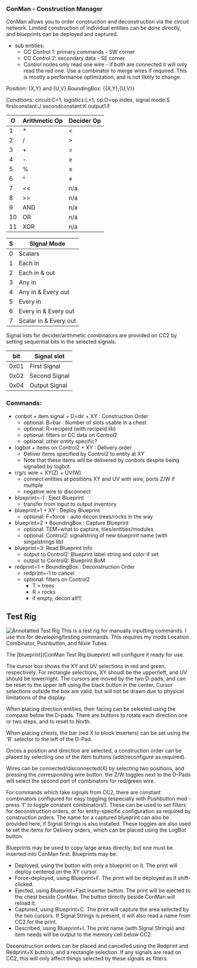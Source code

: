 ### ConMan - Construction Manager

ConMan allows you to order construction and deconstruction via the circuit network. Limited construction of individual entities can be done directly, and blueprints can be deployed and captured.

  * sub entities:
    * CC Control 1: primary commands - SW corner
    * CC Control 2: secondary data - SE corner
    * Control nodes only read one wire - if both are connected it will only read the red one. Use a combinator to merge wires if required. This is mostly a performance optimization, and is not likely to change.

Position: {X,Y} and {U,V}
BoundingBox: {{X,Y},{U,V}}

Conditions: circuit:C=1, logistics:L=1, op:O=op index, signal mode:S firstconstant:J secondconstant:K output1:F

| O  | Arithmetic Op | Decider Op |
|----|---------------|------------|
| 1  | *             | <          |
| 2  | /             | >          |
| 3  | +             | =          |
| 4  | -             | ≥          |
| 5  | %             | ≤          |
| 6  | ^             | ≠          |
| 7  | <<            | n/a        |
| 8  | >>            | n/a        |
| 9  | AND           | n/a        |
| 10 | OR            | n/a        |
| 11 | XOR           | n/a        |


| S | Signal Mode           |
|---|-----------------------|
| 0 | Scalars               |
| 1 | Each in               |
| 2 | Each in & out         |
| 3 | Any in                |
| 4 | Any in & Every out    |
| 5 | Every in              |
| 6 | Every in & Every out  |
| 7 | Scalar in & Every out |

Signal lists for decider/arithmetic combinators are provided on CC2 by setting sequential bits in the selected signals.

| bit  | Signal slot   |
|------|---------------|
| 0x01 | First Signal  |
| 0x02 | Second Signal |
| 0x04 | Output Signal |




### Commands:

  * conbot + item signal + D=dir + XY : Construction Order
    * optional: B=bar : Number of slots usable in a chest
    * optional: R=recipeid (with recipeid lib)
    * optional: filters or CC data on Control2
    * optional: other entity specific?
  * logbot + items on Control2 + XY : Delivery order
    * Deliver items specified by Control2 to entity at XY
    * Note that these items will be delivered by conbots despite being signalled by logbot.
  * r/g/c wire + XY(Z) + UV(W)
    * connect entities at positions XY and UV with wire, ports Z/W if multiple
    * negative wire to disconnect
  * blueprint=-1 : Eject Blueprint
    * transfer from input to output inventory
  * blueprint=1 + XY : Deploy Blueprint
    * optional: F=force - auto decon trees/rocks in the way
  * blueprint=2 + BoundingBox : Capture Blueprint
    * optional: TEM=what to capture, tiles/entities/modules
    * optional: Control2: signalstring of new blueprint name (with singalstrings lib)
  * blueprint=3: Read Blueprint Info
    * output to Control2: Blueprint label string and color if set
    * output to Control2: Blueprint BoM
  * redprint=1 + BoundingBox : Deconstruction Order
    * redprint=-1 to cancel
    * optional: filters on Control2
      * T = trees
      * R = rocks
      * if empty, decon all!!!



## Test Rig

![Annotatted Test Rig](conman_annotated.png)
This is a test rig for manually inputting commands. I use this for developing/testing commands. This requires my mods Location Combinator, Pushbutton, and Nixie Tubes.

The [blueprint](ConMan Test Rig.blueprint) will configure it ready for use.

The cursor box shows the XY and UV selections in red and green, respectively. For rectangle selections, XY shoudl be the upper/left, and UV should be lower/right. The cursors are moved by the two D-pads, and can be reset to the upper left using the black button in the center. Cursor selections outside the box are valid, but will not be drawn due to physical limitations of the display.

When placing direction entities, their facing can be selected using the compass below the D-pads. There are buttons to rotate each direction one or two steps, and to reset to North.

When placing chests, the bar (red X to block inserters) can be set using the 'B' selector to the left of the D-Pad.

Onces a position and direction are selected, a construction order can be placed by selecting one of the item buttons (add/reconfigure as required).

Wires can be connected/disconnected(X) by selecting two positions, and pressing the corresponding wire button. the Z/W toggles next to the D-Pads will select the second port of combinators for red/green wire.

For commands which take signals from CC2, there are constant combinators configured for easy toggling (especially with Pushbutton mod - press 'f' to toggle constant combinators!). These can be used to set filters for deconstruction orders, or for entity-specific configuration sa required by construction orders. The name for a captured blueprint can also be provided here, if Signal Strings is also installed. These toggles are also used to set the items for Delivery orders, which can be placed using the LogBot button.

Blueprints may be used to copy large areas directly, but one must be inserted into ConMan first. Blueprints may be:
  * Deployed, using the button with only a blueprint on it. The print will deploy centered on the XY cursor.
  * Force-deployed, using Blueprint+F. The print will be deployed as if shift-clicked.
  * Ejected, using Blueprint+Fast Inserter button. The print will be ejected to the chest beside ConMan. The button directly beside ConMan will reload it.
  * Captured, using Blueprint+C. The print will capture the area selected by the two cursors. If Signal Strings is present, it will also read a name from CC2 for the print.
  * Described, using Blueprint+I. The print name (with Signal Strings) and item needs will be output to the memory cell below CC2.

Deconstruction orders can be placed and cancelled using the Redprint and Redprint+X buttons, and a rectangle selection. If any signals are read on CC2, this will only affect things selected by these signals as filters.
